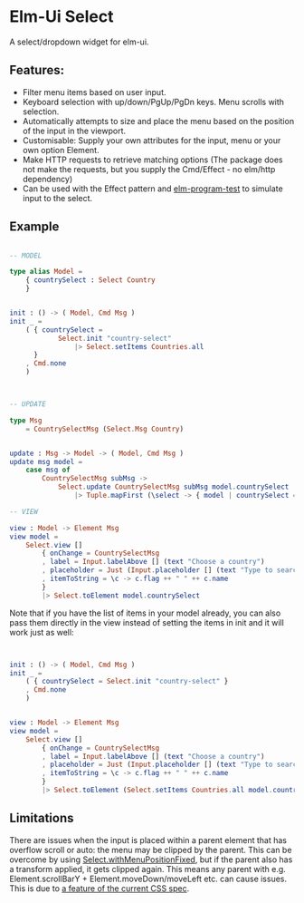 # Elm-Ui Select

A select/dropdown widget for elm-ui.

## Features:

- Filter menu items based on user input.
- Keyboard selection with up/down/PgUp/PgDn keys. Menu scrolls with selection.
- Automatically attempts to size and place the menu based on the position of the input in the viewport.
- Customisable: Supply your own attributes for the input, menu or your own option Element.
- Make HTTP requests to retrieve matching options (The package does not make the requests, but you supply the Cmd/Effect - no elm/http dependency)
- Can be used with the Effect pattern and [elm-program-test](https://package.elm-lang.org/packages/avh4/elm-program-test/3.6.3/) to simulate input to the select.

## Example

```elm

-- MODEL

type alias Model =
    { countrySelect : Select Country
    }


init : () -> ( Model, Cmd Msg )
init _ =
    ( { countrySelect =
            Select.init "country-select"
                |> Select.setItems Countries.all
      }
    , Cmd.none
    )



-- UPDATE

type Msg
    = CountrySelectMsg (Select.Msg Country)


update : Msg -> Model -> ( Model, Cmd Msg )
update msg model =
    case msg of
        CountrySelectMsg subMsg ->
            Select.update CountrySelectMsg subMsg model.countrySelect
                |> Tuple.mapFirst (\select -> { model | countrySelect = select })

-- VIEW

view : Model -> Element Msg
view model =
    Select.view []
        { onChange = CountrySelectMsg
        , label = Input.labelAbove [] (text "Choose a country")
        , placeholder = Just (Input.placeholder [] (text "Type to search"))
        , itemToString = \c -> c.flag ++ " " ++ c.name
        }
        |> Select.toElement model.countrySelect

```

Note that if you have the list of items in your model already, you can also pass them directly in the view instead of setting the items in init and it will work just as well:

```elm


init : () -> ( Model, Cmd Msg )
init _ =
    ( { countrySelect = Select.init "country-select" }
    , Cmd.none
    )


view : Model -> Element Msg
view model =
    Select.view []
        { onChange = CountrySelectMsg
        , label = Input.labelAbove [] (text "Choose a country")
        , placeholder = Just (Input.placeholder [] (text "Type to search"))
        , itemToString = \c -> c.flag ++ " " ++ c.name
        }
        |> Select.toElement (Select.setItems Countries.all model.countrySelect)


```

## Limitations

There are issues when the input is placed within a parent element that has overflow scroll or auto: the menu may be clipped by the parent. This can be overcome by using [Select.withMenuPositionFixed](https://package.elm-lang.org/packages/nunntom/elm-ui-select/2.0.0/Select/#withMenuPositionFixed), but if the parent also has a transform applied, it gets clipped again. This means any parent with e.g. Element.scrollBarY + Element.moveDown/moveLeft etc. can cause issues. This is due to [a feature of the current CSS spec](https://bugs.chromium.org/p/chromium/issues/detail?id=20574).
